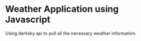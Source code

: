 # Weather Application using Javascript

Using darksky api to pull all the necessary weather information.
